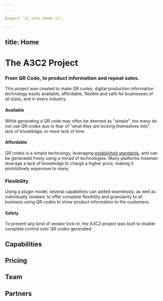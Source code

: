 ```yaml
---
---

@import "{{ site.theme }}";

---
```

title: Home
---
# The A3C2 Project

### From QR Code, to product information and repeat sales.

This project was created to make QR codes, digital production information technology easily available, affordable, flexible and safe for businesses of all sizes, and in every industry.

#### Available

While generating a QR code may often be deemed as "simple", too many do not use QR codes due to fear of "what they are locking themselves into", lack of knowledge, or mere lack of time.

#### Affordable

QR codes is a simple technology, leveraging [established standards](https://en.wikipedia.org/wiki/QR_code#Standards), and can be generated freely using a miriad of technologies. Many platforms however leverage a lack of knowledge to charge a higher price, making it prohibitively expensive to many.

### Flexibility

Using a plugin model, several capabilities can added seamlessly, as well as individually isolated, to offer complete flexibility and granularity to all business using QR codes to show product information to the customers.

#### Safety

To prevent any kind of vendor lock-in, the A3C2 project was built to enable complete control over QR codes generated


## Capabilities




## Pricing

## Team

## Partners

